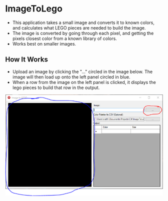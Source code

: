 # ImageToLego
- This application takes a small image and converts it to known colors, and calculates what LEGO pieces are needed to build the image.
- The image is converted by going through each pixel, and getting the pixels closest color from a known library of colors. 
- Works best on smaller images.

## How It Works
- Upload an image by clicking the "..." circled in the image below.  The image will then load up onto the left panel circled in blue.  
- When a row from the image on the left panel is clicked, it displays the lego pieces to build that row in the output.  

![UI](https://github.com/matthewalunni/ImageToLego/blob/master/readme-images/Capture.PNG?raw=true)
